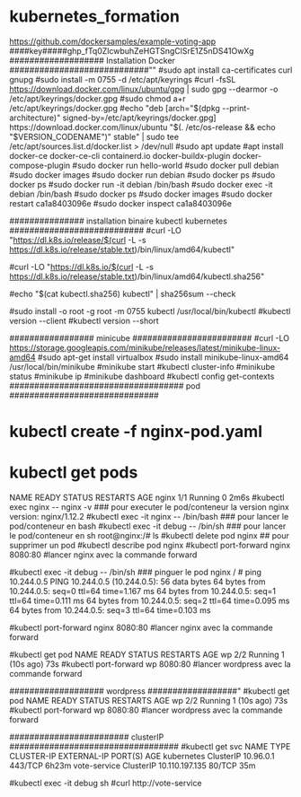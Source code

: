# kubernetes_formation
https://github.com/dockersamples/example-voting-app
 ####key#####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
################### Installation Docker ############################""
#sudo apt install ca-certificates curl gnupg
 #sudo install -m 0755 -d /etc/apt/keyrings
 #curl -fsSL https://download.docker.com/linux/ubuntu/gpg | sudo gpg --dearmor -o /etc/apt/keyrings/docker.gpg
 #sudo chmod a+r /etc/apt/keyrings/docker.gpg
 #echo "deb [arch="$(dpkg --print-architecture)" signed-by=/etc/apt/keyrings/docker.gpg] https://download.docker.com/linux/ubuntu "$(. /etc/os-release && echo "$VERSION_CODENAME")" stable" | sudo tee /etc/apt/sources.list.d/docker.list > /dev/null 
 #sudo apt update 
#apt install docker-ce docker-ce-cli containerd.io docker-buildx-plugin docker-compose-plugin
#sudo docker run hello-world
#sudo docker pull debian
#sudo docker images
#sudo docker run debian
#sudo docker ps
#sudo docker ps 
#sudo docker run -it debian /bin/bash
#sudo docker exec -it debian /bin/bash
#sudo docker ps
#sudo docker images
#sudo docker restart ca1a8403096e 
#sudo docker inspect ca1a8403096e

############### installation binaire kubectl kubernetes ###########################
#curl -LO "https://dl.k8s.io/release/$(curl -L -s https://dl.k8s.io/release/stable.txt)/bin/linux/amd64/kubectl"

#curl -LO "https://dl.k8s.io/$(curl -L -s https://dl.k8s.io/release/stable.txt)/bin/linux/amd64/kubectl.sha256"

#echo "$(cat kubectl.sha256) kubectl" | sha256sum --check

#sudo install -o root -g root -m 0755 kubectl /usr/local/bin/kubectl
#kubectl version --client
#kubectl version --short

################# minicube ########################
#curl -LO https://storage.googleapis.com/minikube/releases/latest/minikube-linux-amd64
#sudo apt-get install virtualbox
#sudo install minikube-linux-amd64 /usr/local/bin/minikube
#minikube start
#kubectl cluster-info
#minikube status
#minikube ip
#minikube dashboard
#kubectl config get-contexts
################################### pod ##############################
# kubectl create -f nginx-pod.yaml 
# kubectl get pods
NAME    READY   STATUS    RESTARTS   AGE
nginx   1/1     Running   0          2m6s
#kubectl exec nginx -- nginx -v ### pour executer le pod/conteneur la version
nginx version: nginx/1.12.2
#kubectl exec -it nginx -- /bin/bash ### pour lancer le pod/conteneur en bash
#kubectl exec -it debug -- /bin/sh  ### pour lancer le pod/conteneur en sh
root@nginx:/# ls
#kubectl delete pod nginx ## pour supprimer un pod 
#kubectl describe pod nginx
#kubectl port-forward nginx 8080:80 #lancer nginx avec la commande forward

#kubectl exec -it debug -- /bin/sh ### pinguer le pod nginx
/ # ping 10.244.0.5
PING 10.244.0.5 (10.244.0.5): 56 data bytes
64 bytes from 10.244.0.5: seq=0 ttl=64 time=1.167 ms
64 bytes from 10.244.0.5: seq=1 ttl=64 time=0.111 ms
64 bytes from 10.244.0.5: seq=2 ttl=64 time=0.095 ms
64 bytes from 10.244.0.5: seq=3 ttl=64 time=0.103 ms

#kubectl port-forward nginx 8080:80 #lancer nginx avec la commande forward

#kubectl get pod
NAME    READY   STATUS    RESTARTS      AGE
wp      2/2     Running   1 (10s ago)   73s
#kubectl port-forward wp 8080:80 #lancer wordpress avec la commande forward

################### wordpress ##################"
#kubectl get pod
NAME    READY   STATUS    RESTARTS      AGE
wp      2/2     Running   1 (10s ago)   73s
#kubectl port-forward wp 8080:80 #lancer wordpress avec la commande forward

######################## clusterIP ##################################
#kubectl get svc
NAME                    TYPE        CLUSTER-IP       EXTERNAL-IP   PORT(S)        AGE
kubernetes              ClusterIP   10.96.0.1        <none>        443/TCP        6h23m
vote-service            ClusterIP   10.110.197.135   <none>        80/TCP         35m

#kubectl exec -it debug sh
#curl http://vote-service
<!DOCTYPE html>
<html>
  <head>
    <meta charset="utf-8">
    <title>Cats vs Dogs!</ti
     
 ######################### Nodeport #########################
 kubectl get svc
NAME                    TYPE        CLUSTER-IP       EXTERNAL-IP   PORT(S)        AGE
vote-service-nodeport   NodePort    10.100.14.29     <none>        80:31000/TCP   15m

pour accerder à l'application 
http://192.168.59.100:31000/
######################## deployment ########################
#kubectl get deployments
NAME          READY   UP-TO-DATE   AVAILABLE   AGE
vote-deploy   3/3     3            3           3m4s
#kubectl get pod
NAME                           READY   STATUS    RESTARTS       AGE
vote-deploy-68bcfcf748-2vc26   1/1     Running   0              5m1s
vote-deploy-68bcfcf748-pwkc2   1/1     Running   0              5m1s
vote-deploy-68bcfcf748-xdbsn   1/1     Running   0              5m1s

#kubectl get rs
NAME                     DESIRED   CURRENT   READY   AGE
vote-deploy-68bcfcf748   3  
# kubectl delete pod vote-deploy-68bcfcf748-2vc26
pod "vote-deploy-68bcfcf748-2vc26" deleted

#kubectl get pod
NAME                           READY   STATUS    RESTARTS       AGE
vote-deploy-68bcfcf748-fgpjc   1/1     Running   0              11s
vote-deploy-68bcfcf748-pwkc2   1/1     Running   0              12m
vote-deploy-68bcfcf748-xdbsn   1/1     Running   0              12m

#kubectl delete rs vote-deploy-68bcfcf748
replicaset.apps "vote-deploy-68bcfcf748" deleted
#kubectl get rs
NAME                     DESIRED   CURRENT   READY   AGE
vote-deploy-68bcfcf748   3         3         2       6s
# kubectl get pod
NAME                           READY   STATUS    RESTARTS         AGE
vote-deploy-68bcfcf748-8swd7   1/1     Running   0                17s
vote-deploy-68bcfcf748-htwg7   1/1     Running   0                17s
vote-deploy-68bcfcf748-p6w6v   1/1     Running   0                17s

#kubectl set image deployment/vote-deploy  vote=instavote/vote:indent # ajout une version
deployment.apps/vote-deploy image updated
#kubectl get deploy vote-deploy
NAME          READY   UP-TO-DATE   AVAILABLE   AGE
vote-deploy   3/3     3            3           24m

#kubectl get rs
NAME                     DESIRED   CURRENT   READY   AGE
vote-deploy-68bcfcf748   0         0         0       13m
vote-deploy-6cd67469dd   3         3         3       2m27s

#kubectl get pod
NAME                           READY   STATUS    RESTARTS       AGE
vote-deploy-6cd67469dd-2mk58   1/1     Running   0              3m44s
vote-deploy-6cd67469dd-k8lrj   1/1     Running   0              4m
vote-deploy-6cd67469dd-lmpp9   1/1     Running   0              4m21s

#kubectl rollout undo deployment/vote-deploy # faire un roolback
deployment.apps/vote-deploy rolled back
#kubectl get rs
NAME                     DESIRED   CURRENT   READY   AGE
vote-deploy-68bcfcf748   3         3         3       18m
vote-deploy-6cd67469dd   0         0         0       7m20s


 #kubectl get pod
NAME                           READY   STATUS              RESTARTS         AGE
vote-deploy-68bcfcf748-5k9tc   1/1     Running   0              8m52s
vote-deploy-68bcfcf748-xlsfn   1/1     Running   0              9m10s
vote-deploy-68bcfcf748-zrv8l   1/1     Running   0              8m59s


########################## secret #######################""
 #openssl req -newkey rsa:2048 -nodes -keyout key.pem -x509 -days 365 -out cert.pem
#kubectl create secret tls domain-pki --cert cert.pem --key key.pem
secret/domain-pki created
#kubectl get secret domain-pki -o yaml
apiVersion: v1
data:
  tls.crt: LS0tLS1CRUdJTiBDRVJUSUZJQ0FUR
kind: Secret
metadata:
  creationTimestamp: "2023-04-20T10:13:24Z"
  name: domain-pki
  namespace: default
  resourceVersion: "74329"
  uid: 0e41a2fa-c797-40f2-b66b-66e17cd09d4e
type: kubernetes.io/tls
# kubectl get pod
NAME                           READY   STATUS      RESTARTS         AGE
proxy                          1/1     Running     0                104m
 
#kubectl get secret
NAME                                     TYPE                 DATA   AGE
domain-pki                               kubernetes.io/tls    2      24h

################### configmap #############################"
#kubectl create configmap nginx-config --from-file=./nginx.conf
configmap/nginx-config created
#kubectl create -f pod-config-volume.yaml 
pod/www created

# kubectl exec -ti www --container proxy -- bash
root@www:/# cat /etc/nginx/nginx.conf 
user www-data;
worker_processes 4;
pid /run/nginx.pid;
events {
 worker_connections 768;
}
http {
 server {
   listen *:8000;
   location / {
     proxy_pass http://localhost;
   }
 }
}
#kubectl exec -ti www --container proxy -- bash
root@www:/#curl localhost:8000
{"message":"www suggests to visit Hadvuhoga"}

############configmap avec variable d'environnement ######################
#kubectl create configmap app-config-env --from-file=./app.env
configmap/app-config-env created
#kubectl get cm app-config-env -o yaml
apiVersion: v1
data:
  app.env: |
    log_level= WARN
    env= production
    cache=redis
kind: ConfigMap
metadata:
  creationTimestamp: "2023-04-20T13:20:34Z"
  name: app-config-env
  namespace: default
  resourceVersion: "83412"
  uid: 8cc62ed2-f2e7-483a-b4f0-13fbb6ee23e4
#kubectl get cm
NAME                                         DATA   AGE
app-config-env                               1      19h
nginx-config                                 1      21h


##################namespace ###############
#kubectl get pod -n kubernetes-dashboard
NAME                                        READY   STATUS    RESTARTS      AGE
dashboard-metrics-scraper-5c6664855-6hc9b   1/1     Running   1 (22h ago)   46h
kubernetes-dashboard-55c4cbbc7c-jmlrt       1/1     Running   1 (22h ago)   46h

# kubectl create namespace development 
namespace/development created

pod/nginx created
stagiaire@form128:~/.kube$ kubectl get pod -n development
NAME    READY   STATUS    RESTARTS   AGE
nginx   1/1     Running   0          2m20s
kubectl get pod --all-namespaces
NAMESPACE              NAME                                        READY   STATUS                       RESTARTS        AGE
default                db-989b6b476-j54zw                          1/1     Running                      1 (22h ago)     22h
default                debug                                       1/1     Running                      153 (15m ago)   42h
default                nginx                                       1/1     Running                      1 (22h ago)     45h
default                pi-dd45n                                    0/1     Completed                    0               22h
default                proxy                                       1/1     Running                      0               21h
default                redis-7fdbb9576f-fppvb                      1/1     Running                      1 (22h ago)     22h
default                result-f9f4fbbc7-9b9f4                      1/1     Running                      0               22h
default                vote                                        1/1     Running                      1 (22h ago)     40h
default                vote-5f865477fc-jfbfx                       1/1     Running                      0               22h
default                vote-deploy-68bcfcf748-5k9tc                1/1     Running                      1 (22h ago)     23h
default                vote-deploy-68bcfcf748-xlsfn                1/1     Running                      1 (22h ago)     23h
default                vote-deploy-68bcfcf748-zrv8l                1/1     Running                      1 (22h ago)     23h
default                w3                                          0/1     CreateContainerConfigError   0               16h
default                worker-667975666-6crvw                      1/1     Running                      0               22h
default                wp                                          2/2     Running                      4 (22h ago)     42h
default                www                                         2/2     Running                      0               18h
development            nginx                                       1/1     Running 


########## Application stateful volume : EmptyDir ############


#kubectl create -f mongo-emptydir.yaml 
pod/mongo created
#kubectl exec -ti mongo -- bash
root@mongo:/# mongo
MongoDB shell version v3.6.23
connecting to: mongodb://127.0.0.1:27017/?gssapiServiceName=mongodb
Implicit session: session { "id" : UUID("d81fe9cc-8284-49ed-a3b6-32f3ed376448") }
MongoDB server version: 3.6.23
Welcome to the MongoDB shell.
For interactive help, type "help".
For more comprehensive documentation, see
	http://docs.mongodb.org/
Questions? Try the support group
	http://groups.google.com/group/mongodb-user
Server has startup warnings: 
2023-04-21T07:48:18.929+0000 I STORAGE  [initandlisten] 
2023-04-21T07:48:18.929+0000 I STORAGE  [initandlisten] ** WARNING: Using the XFS filesystem is strongly recommended with the WiredTiger storage engine
2023-04-21T07:48:18.929+0000 I STORAGE  [initandlisten] **          See http://dochub.mongodb.org/core/prodnotes-filesystem
2023-04-21T07:48:19.966+0000 I CONTROL  [initandlisten] 
2023-04-21T07:48:19.966+0000 I CONTROL  [initandlisten] ** WARNING: Access control is not enabled for the database.
2023-04-21T07:48:19.966+0000 I CONTROL  [initandlisten] **          Read and write access to data and configuration is unrestricted.
2023-04-21T07:48:19.966+0000 I CONTROL  [initandlisten] 
> use test
switched to db test
> db.k8.insert({ok:1})
WriteResult({ "nInserted" : 1 })
> db.k8s.insert({ok:1})
WriteResult({ "nInserted" : 1 })
> db.k8s.insert({ok: 1})
WriteResult({ "nInserted" : 1 })
> exit
bye
root@mongo:/# kill 1
root@mongo:/# command terminated with exit code 137
root@mongo:/mongo# command terminated with exit code 137
stagiaire@form128:~/.kube$ kubectl exec -ti mongo -- bash


########## Application stateful volume : HOSPATH ############

kubectl create -f mongo-hostpath.yaml 
pod/mongohostpath created
# minikube ssh #connexion au vm
                         _             _            
            _         _ ( )           ( )           
  ___ ___  (_)  ___  (_)| |/')  _   _ | |_      __  
/' _ ` _ `\| |/' _ `\| || , <  ( ) ( )| '_`\  /'__`\
| ( ) ( ) || || ( ) || || |\`\ | (_) || |_) )(  ___/
(_) (_) (_)(_)(_) (_)(_)(_) (_)`\___/'(_,__/'`\____)

$ cd /data-db/
$ ls
WiredTiger	   WiredTiger.wt     collection-0-3878545255871246073.wt  diagnostic.data		  index-5-3878545255871246073.wt  mongod.lock
WiredTiger.lock    WiredTigerLAS.wt  collection-2-3878545255871246073.wt  index-1-3878545255871246073.wt  index-6-3878545255871246073.wt  sizeStorer.wt
WiredTiger.turtle  _mdb_catalog.wt   collection-4-3878545255871246073.wt  index-3-3878545255871246073.wt  journal			  s
#kubectl delete po mongohostpath # on va supprimer le pod
pod "mongohostpath" deleted
## apres la suppression du pod les données sont toujours dans le vms
$ ls
WiredTiger	   WiredTiger.wt     collection-0-3878545255871246073.wt  diagnostic.data		  index-5-3878545255871246073.wt  mongod.lock
WiredTiger.lock    WiredTigerLAS.wt  collection-2-3878545255871246073.wt  index-1-3878545255871246073.wt  index-6-3878545255871246073.wt  sizeStorer.wt
WiredTiger.turtle  _mdb_catalog.wt   collection-4-3878545255871246073.wt  index-3-3878545255871246073.wt  journal			  storage.bson
$ 
############################ Horizontal pod autoscaler ###############"
# minikube addons enable metrics-server 
💡  metrics-server est un addon maintenu par Kubernetes. Pour toute question, contactez minikube sur GitHub.
Vous pouvez consulter la liste des mainteneurs de minikube sur : https://github.com/kubernetes/minikube/blob/master/OWNERS
    ▪ Utilisation de l'image registry.k8s.io/metrics-server/metrics-server:v0.6.3
🌟  Le module 'metrics-server' est activé
# activation addons et stop minikube et redemarrer minikube
#kubectl apply -f https://k8s.io/examples/application/php-apache.yaml
deployment.apps/php-apache created
service/php-apache created

#kubectl get pod,rs,deploy,svc
NAME                               READY   STATUS                       RESTARTS       AGE
pod/php-apache-7495ff8f5b-l5dbt    1/1     Running                      0              75s


NAME                                     DESIRED   CURRENT   READY   AGE
replicaset.apps/db-989b6b476             1         1         1       23h
replicaset.apps/php-apache-7495ff8f5b    1         1         1       76s
replicaset.apps/redis-7fdbb9576f         1         1         1       23h
replicaset.apps/result-f9f4fbbc7         1         1         1       23h
replicaset.apps/vote-5f865477fc          1         1         1       23h
replicaset.apps/vote-deploy-68bcfcf748   3         3         3       25h
replicaset.apps/vote-deploy-6cd67469dd   0         0         0       24h
replicaset.apps/worker-667975666         1         1         1       23h

NAME                          READY   UP-TO-DATE   AVAILABLE   AGE
deployment.apps/db            1/1     1            1           23h
deployment.apps/php-apache    1/1     1            1           76s
deployment.apps/redis         1/1     1            1           23h
deployment.apps/result        1/1     1            1           23h
deployment.apps/vote          1/1     1            1           23h
deployment.apps/vote-deploy   3/3     3            3           25h
deployment.apps/worker        1/1     1            1           23h

NAME                   TYPE        CLUSTER-IP       EXTERNAL-IP   PORT(S)          AGE
service/db             ClusterIP   10.110.158.212   <none>        5432/TCP         23h
service/kubernetes     ClusterIP   10.96.0.1        <none>        443/TCP          2d
service/php-apache     ClusterIP   10.104.62.45     <none>        80/TCP           76s
service/redis          ClusterIP   10.98.173.4      <none>        6379/TCP         23h
service/result         NodePort    10.99.28.12      <none>        5001:31001/TCP   23h
service/vote           NodePort    10.104.19.109    <none>        5000:31000/TCP   23h
service/vote-service   ClusterIP   10.110.197.135   <none>        80/TCP           42h

#kubectl autoscale deployment php-apache --cpu-percent=50 --min=1 --max=10
horizontalpodautoscaler.autoscaling/php-apache autoscaled
#kubectl get hpa
NAME         REFERENCE               TARGETS   MINPODS   MAXPODS   REPLICAS   AGE
php-apache   Deployment/php-apache   1%/50%    1         10        1          15s
#kubectl run -i --tty load-generator --rm --image=busybox:1.28 --restart=Never -- /bin/sh -c "while sleep 0.01; do wget -q -O- http://php-apache;done" ### la commande pour tester autoscaling 
If you don't see a command prompt, try pressing enter.
OK!OK!OK!OK!OK!OK!OK!OK!OK!OK!OK!OK!OK!OK!OK!OK!OK!OK!OK!OK!OK!OK!OK!OK!OK!OK!OK!OK!OK!OK!OK!OK!OK!OK!OK!OK!OK!OK!OK!OK!OK!OK!OK!OK!OK!OK!OK!OK!OK!OK!OK!OK!OK!OK!OK!OK!OK!OK!OK!OK!OK!OK!OK!OK!OK!OK!OK!OK!OK!OK!OK!OK!OK!OK!OK!OK!OK!OK!OK!OK!OK!OK!OK!OK!OK!OK!OK!OK!OK!OK!OK!OK!OK!OK!OK!OK!OK!OK!OK!OK!OK!OK!OK!OK!OK!OK!OK!OK!OK!OK!OK!OK!OK!OK!OK!OK!OK!OK!OK!OK!OK!OK!OK!OK!OK!OK!OK!OK!OK!OK!OK!OK!OK!OK!OK!OK!OK!OK!OK!OK!OK!OK!OK!OK!OK!OK!OK!OK!OK!OK!OK!OK!OK!OK!OK!OK!OK!OK!OK!OK!OK!OK!OK!OK!OK!OK!OK!OK!OK!OK!OK!OK!OK!OK!OK!OK!OK!OK!OK!OK!OK!OK!OK!OK!OK!OK!OK!OK!OK!OK!OK!OK!OK!OK!OK!OK!OK!OK!OK!OK!OK!OK!OK!OK!OK!OK!OK!OK!OK!OK!OK!OK!OK!OK!OK!OK!OK!OK!OK!OK!OK!OK!OK!OK!OK!OK!OK!OK!OK!OK!OK!OK!OK!OK!OK!OK!OK!OK!OK!OK!OK!OK!OK!OK!OK!OK!OK!OK!OK!OK!OK!OK!OK!OK!OK!OK!OK!OK!OK!OK!OK!OK!OK!OK!OK!OK!OK!OK!OK!OK!OK!OK!OK!OK!OK!OK!OK!OK!OK!OK!OK!OK!OK!OK!OK!OK!OK!OK!OK!OK!OK!OK!OK!OK!OK!OK!OK!OK!OK!OK!OK!OK!OK!OK!OK!OK!OK!OK!OK!OK!OK!OK!OK!OK!OK!OK!OK!OK!OK!OK!OK!OK!OK!OK!OK!OK!OK!OK!OK!OK!OK!OK!OK!OK!OK!OK!OK!OK!OK!OK!OK!OK!OK!OK!OK!OK!OK!OK!OK!OK!OK!OK!OK!OK!OK!OK!OK!OK!OK!OK!OK!OK!OK!OK!OK!OK!OK!OK!OK!OK!OK!OK!OK!OK!OK!OK!OK!OK!OK!OK!OK!OK!OK!OK!OK!OK!OK!OK!OK!OK!OK!OK!OK!OK!OK!OK!OK!OK!OK!OK!OK!OK!OK!OK!OK!OK!OK!OK!OK!OK!OK!OK!OK!OK!OK!OK!OK!OK!OK!OK!OK!OK!OK!OK!OK!OK!OK!OK!OK!OK!OK!OK!OK!OK!OK!OK!OK!OK!OK!OK!OK!OK!OK!OK!OK!OK!OK!OK!OK!OK!OK!OK!OK!OK!OK!OK!OK!OK!OK!OK!OK!OK!OK!OK!OK!OK!OK!OK!OK!OK!OK!OK!OK!OK!OK!OK!OK!OK!OK!OK!OK!OK!OK!OK!OK!OK!OK!OK!OK!OK!OK!OK!OK!OK!OK!OK!OK!OK!OK!OK!OK!OK!OK!OK!OK!OK!OK!OK!OK!OK!OK!OK!OK!OK!OK!OK!OK!OK!OK!OK!OK!OK!OK!OK!OK!OK!OK!OK!OK!OK!OK!OK!OK!OK!OK!OK!OK!OK!OK!OK!OK!OK!OK!OK!OK!OK!OK!OK!OK!OK!OK!OK!OK!OK!OK!OK!OK!OK!OK!OK!OK!OK!OK!OK!OK!OK!OK!OK!OK!OK!OK!OK!OK!OK!OK!OK!OK!OK!OK!OK!OK!OK!OK!OK!OK!OK!OK!OK!OK!OK!OK!OK!OK!OK!OK!OK!OK!OK!OK!OK!OK!OK!OK!OK!OK!OK!OK!OK!OK!OK!OK!OK!OK!OK!OK!OK!OK!OK!OK!OK!OK!OK!OK!OK!OK!OK!OK!OK!OK!OK!OK!OK!OK!OK!OK!OK!OK!OK!OK!OK!OK!OK!OK!OK!OK!OK!OK!OK!OK!OK!OK!OK!OK!OK!OK!OK!OK!OK!OK!OK!OK!OK!OK!OK!OK!OK!OK!OK!OK!OK!OK!OK!OK!OK!OK!OK!OK!OK!OK!OK!OK!OK!OK!OK!OK!OK!OK!OK!OK!OK!OK!OK!OK!OK!OK!OK!OK!OK!OK!OK!OK!OK!OK!OK!OK!OK!OK!OK!OK!OK!OK!OK!OK!OK!OK!OK!OK!OK!OK!OK!OK!OK!OK!OK!OK!OK!OK!OK!OK!OK!OK!OK!OK!OK!OK!OK!OK!OK!OK!OK!OK!OK!OK!OK!OK!OK!OK!OK!OK!OK!OK!OK!OK!OK!OK!OK!OK!OK!OK!OK!OK!OK!OK!OK!OK!OK!OK!OK!OK!OK!OK!OK!OK!OK!OK!OK!OK!OK!OK!OK!OK!OK!OK!OK!OK!OK!OK!OK!OK!OK!OK!OK!OK!OK!OK!OK!OK!OK!OK!OK!OK!OK!OK!OK!OK!OK!OK!OK!OK!OK!OK!OK!OK!OK!OK!OK!OK!OK!OK!OK!OK!OK!OK!OK!OK!OK!OK!OK!OK!OK!OK!OK!OK!OK!OK!OK!OK!OK!OK!OK!OK!OK!OK!OK!OK!OK!OK!OK!OK!OK!OK!OK!OK!OK!OK!OK!OK!OK!OK!OK!OK!OK!OK!OK!OK!OK!OK!OK!OK!OK!OK!OK!OK!OK!OK!OK!OK!OK!OK!OK!OK!OK!OK!OK!OK!OK!OK!OK!OK!OK!OK!OK!OK!OK!OK!OK!OK!OK!OK!OK!OK!OK!OK!OK!OK!OK!OK!OK!OK!OK!OK!OK!OK!OK!OK!OK!OK!OK!OK!OK!OK!OK!OK!OK!OK!OK!OK!OK!OK!OK!OK!OK!OK!OK!OK!OK!OK!OK!OK!OK!OK!OK!OK!OK!OK!OK!OK!OK!OK!OK!OK!OK!OK!OK!OK!OK!OK!OK!OK!OK!OK!OK!OK!OK!OK!OK!OK!OK!OK!OK!OK!OK!OK!OK!OK!OK!OK!OK!OK!OK!OK!OK!OK!OK!OK!OK!OK!OK!OK!OK!OK!OK!OK!OK!OK!OK!OK!OK!OK!OK!OK!OK!OK!OK!OK!OK!OK!OK!OK!OK!OK!OK!OK!OK!OK!OK!OK!OK!OK!OK

#kubectl get hpa --watch # nous pouvons voir la montée en charge
NAME         REFERENCE               TARGETS   MINPODS   MAXPODS   REPLICAS   AGE
php-apache   Deployment/php-apache   0%/50%    1         10        1          71s
php-apache   Deployment/php-apache   238%/50%   1         10        1          2m
php-apache   Deployment/php-apache   238%/50%   1         10        4          2m15s
php-apache   Deployment/php-apache   238%/50%   1         10        5          2m30s
php-apache   Deployment/php-apache   86%/50%    1         10        5          3m
php-apache   Deployment/php-apache   57%/50%    1         10        5          4m

#kubectl get pod #  5 pods en cours d'execution
NAME                           READY   STATUS                       RESTARTS          AGE
php-apache-7495ff8f5b-4w9mx    1/1     Running                      0                 101s
php-apache-7495ff8f5b-j67k7    1/1     Running                      0                 3m41s
php-apache-7495ff8f5b-jxsdr    1/1     Running                      0                 3m41s
php-apache-7495ff8f5b-k27dl    1/1     Running                      0                 3m41s
php-apache-7495ff8f5b-l5dbt    1/1     Running                      1 (9m48s ago)     43m

#kubectl get pod # apres avoir arreter la commande nous avons pu avoir que maintenan qu'on un seul pod en cours d'execution 
NAME                           READY   STATUS                       RESTARTS          AGE
php-apache   Deployment/php-apache   0%/50%     1         10        1          13m


################ installation helm et gitlab##########################
#curl -fsSL -o get_helm.sh https://raw.githubusercontent.com/helm/helm/main/scripts/get-helm-3

#chmod 700 get_helm.sh
# ./get_helm.sh 
Downloading https://get.helm.sh/helm-v3.11.3-linux-amd64.tar.gz
Verifying checksum... Done.
Preparing to install helm into /usr/local/bin
[sudo] Mot de passe de stagiaire : 
helm installed into /usr/local/bin/helm
#helm repo add gitlab http://charts.gitlab.io
"gitlab" has been added to your repositories
#helm install my-gitlab gitlab/gitlab --set certmanager-issuer.email=you@toto.com


kubectl get deploy
NAME                                 READY   UP-TO-DATE   AVAILABLE   AGE
db                                   1/1     1            1           25h
my-gitlab-certmanager                1/1     1            1           4m37s
my-gitlab-certmanager-cainjector     1/1     1            1           4m37s
my-gitlab-certmanager-webhook        1/1     1            1           4m37s
my-gitlab-gitlab-exporter            0/1     1            0           4m37s
my-gitlab-gitlab-runner              0/1     1            0           4m37s
my-gitlab-gitlab-shell               1/2     2            1           4m37s
my-gitlab-kas                        2/2     2            2           4m37s
my-gitlab-minio                      1/1     1            1           4m37s
my-gitlab-nginx-ingress-controller   2/2     2            2           4m37s
my-gitlab-prometheus-server          1/1     1            1           4m37s
my-gitlab-registry                   2/2     2            2           4m37s
my-gitlab-sidekiq-all-in-1-v2        0/1     1            0           4m37s
my-gitlab-toolbox                    0/1     1            0           4m37s
my-gitlab-webservice-default         0/2     2            0           4m37s

#kubectl get svc
NAME                                         TYPE           CLUSTER-IP       EXTERNAL-IP   PORT(S)                                   AGE
db                                           ClusterIP      10.110.158.212   <none>        5432/TCP                                  25h
kubernetes                                   ClusterIP      10.96.0.1        <none>        443/TCP                                   2d1h
my-gitlab-certmanager                        ClusterIP      10.107.140.30    <none>        9402/TCP                                  5m34s
my-gitlab-certmanager-webhook                ClusterIP      10.100.43.99     <none>        443/TCP                                   5m34s
my-gitlab-gitaly                             ClusterIP      None             <none>        8075/TCP,9236/TCP                         5m34s
my-gitlab-gitlab-exporter                    ClusterIP      10.96.78.140     <none>        9168/TCP                                  5m34s
my-gitlab-gitlab-shell                       ClusterIP      10.101.112.10    <none>        22/TCP                                    5m34s
my-gitlab-kas                                ClusterIP      10.110.138.43    <none>        8150/TCP,8153/TCP,8154/TCP,8151/TCP       5m34s
my-gitlab-minio-svc                          ClusterIP      10.96.8.173      <none>        9000/TCP                                  5m34s
my-gitlab-nginx-ingress-controller           LoadBalancer   10.106.52.236    <pending>     80:30410/TCP,443:30916/TCP,22:30397/TCP   5m34s
my-gitlab-nginx-ingress-controller-metrics   ClusterIP      10.100.248.103   <none>        10254/TCP                                 5m34s
my-gitlab-postgresql                         ClusterIP      10.105.157.69    <none>        5432/TCP                                  5m34s
my-gitlab-postgresql-headless                ClusterIP      None             <none>        5432/TCP                                  5m34s
my-gitlab-postgresql-metrics                 ClusterIP      10.104.132.32    <none>        9187/TCP                                  5m34s
my-gitlab-prometheus-server                  ClusterIP      10.97.19.76      <none>        80/TCP                                    5m34s
my-gitlab-redis-headless                     ClusterIP      None             <none>        6379/TCP                                  5m34s
my-gitlab-redis-master                       ClusterIP      10.102.61.189    <none>        6379/TCP                                  5m34s
my-gitlab-redis-metrics                      ClusterIP      10.100.121.44    <none>        9121/TCP                                  5m34s
my-gitlab-registry                           ClusterIP      10.97.180.143    <none>        5000/TCP                                  5m34s
my-gitlab-webservice-default                 ClusterIP      10.102.1.130     <none>  

#kubectl get po
NAME                                                  READY   STATUS                       RESTARTS        AGE
db-989b6b476-j54zw                                    1/1     Running                      2 (46m ago)     25h
debug                                                 1/1     Running                      164 (10m ago)   45h
load-generator                                        0/1     Error                        0               41m
mongo                                                 1/1     Running                      3 (46m ago)     154m
my-gitlab-certmanager-596bc45d5c-pdkg8                1/1     Running                      0               6m43s
my-gitlab-certmanager-cainjector-7b6bd9b5cd-qtmml     1/1     Running                      0               6m43s
my-gitlab-certmanager-webhook-77c4844677-6652n        1/1     Running                      0               6m43s
my-gitlab-gitaly-0                                    0/1     PodInitializing              0               6m43s
my-gitlab-gitlab-exporter-6df776d8fb-45c99            0/1     PodInitializing              0               6m42s
my-gitlab-gitlab-runner-58cc7cd54f-664kn              0/1     Running                      1 (101s ago)    6m43s
my-gitlab-gitlab-shell-6b86b74bd7-kzj9c               1/1     Running                      0               6m28s
my-gitlab-gitlab-shell-6b86b74bd7-zpt4p               0/1     PodInitializing              0               6m43s
my-gitlab-issuer-1-rptzr                              0/1     Completed                    0               6m43s
my-gitlab-kas-86457f8666-n4w26                        1/1     Running                      0               6m28s
my-gitlab-kas-86457f8666-rwpfs                        1/1     Running                      0               6m42s
my-gitlab-migrations-1-5j4z9                          0/1     PodInitializing              0               6m43s
my-gitlab-minio-67ddc9cf87-lckln                      1/1     Running                      0               6m43s
my-gitlab-minio-create-buckets-1-njvxp                0/1     Completed                    0               6m43s
my-gitlab-nginx-ingress-controller-7bc4697598-2dbqn   1/1     Running                      0               6m43s
my-gitlab-nginx-ingress-controller-7bc4697598-x6fp7   1/1     Running                      0               6m43s
my-gitlab-postgresql-0                                2/2     Running                      0               6m43s
my-gitlab-prometheus-server-697d499f77-6xzsh          2/2     Running                      0               6m43s
my-gitlab-redis-master-0                              2/2     Running                      0               6m43s
my-gitlab-registry-7d85f6f7ff-4wvgs                   1/1     Running                      0               6m43s
my-gitlab-registry-7d85f6f7ff-xdpgq                   1/1     Running                      0               6m28s
my-gitlab-sidekiq-all-in-1-v2-5bc549bf5d-z7skl        0/1     Pending                      0               6m42s
my-gitlab-toolbox-77f5f87bf7-w4vxr                    0/1     PodInitializing              0               6m42s
my-gitlab-webservice-default-7df675fc8-ll6qc          0/2     Pending                      0               6m28s
my-gitlab-webservice-default-7df675fc8-nrmq8          0/2     Init:2/3

#kubectl get secret
NAME                                     TYPE                 DATA   AGE
domain-pki                               kubernetes.io/tls    2      24h
my-gitlab-acme-key                       Opaque               1      6m28s
my-gitlab-certmanager-webhook-ca         Opaque               3      7m22s
my-gitlab-gitaly-secret                  Opaque               1      7m58s
my-gitlab-gitlab-initial-root-password   Opaque               1      8m
my-gitlab-gitlab-kas-secret              Opaque               1      7m57s
my-gitlab-gitlab-runner-secret           Opaque               2      7m58s
my-gitlab-gitlab-shell-host-keys         Opaque               8      7m54s
my-gitlab-gitlab-shell-secret            Opaque               1      7m59s
my-gitlab-gitlab-suggested-reviewers     Opaque               1      7m57s
my-gitlab-gitlab-workhorse-secret        Opaque               1      7m54s
my-gitlab-kas-private-api                Opaque               1      7m57s
my-gitlab-minio-secret                   Opaque               2      7m58s
my-gitlab-postgresql-password            Opaque               2      7m59s
my-gitlab-rails-secret                   Opaque               1      7m55s
my-gitlab-redis-secret                   Opaque               1      7m59s
my-gitlab-registry-httpsecret            Opaque               1      7m53s
my-gitlab-registry-notification          Opaque               1      7m53s
my-gitlab-registry-secret                Opaque               2      7m55s
sh.helm.release.v1.my-gitlab.v1          helm.sh/release.v1   1      8m19s

#kubectl get cm
NAME                                         DATA   AGE
my-gitlab-certmanager-issuer-certmanager     2      9m12s
my-gitlab-gitaly                             2      9m12s
my-gitlab-gitlab-chart-info                  2      9m12s
my-gitlab-gitlab-exporter                    2      9m12s
my-gitlab-gitlab-runner                      6      9m12s
my-gitlab-gitlab-shell                       3      9m12s
my-gitlab-gitlab-shell-sshd                  1      9m12s
my-gitlab-kas                                1      9m12s
my-gitlab-migrations                         7      9m12s
my-gitlab-minio-config-cm                    3      9m12s
my-gitlab-nginx-ingress-controller           11     9m12s
my-gitlab-nginx-ingress-custom-add-headers   1      9m12s
my-gitlab-nginx-ingress-tcp                  1      9m12s
my-gitlab-postgresql-init-db                 2      9m12s
my-gitlab-prometheus-server                  6      9m12s
my-gitlab-redis                              3      9m12s
my-gitlab-redis-health                       6      9m12s
my-gitlab-redis-scripts                      1      9m12s
my-gitlab-registry                           3      9m12s
my-gitlab-sidekiq                            8      9m12s
my-gitlab-toolbox                            8      9m12s
my-gitlab-webservice                         8      9m12s
my-gitlab-webservice-tests                   1      9m12s
my-gitlab-workhorse-default                  3      9m12s



